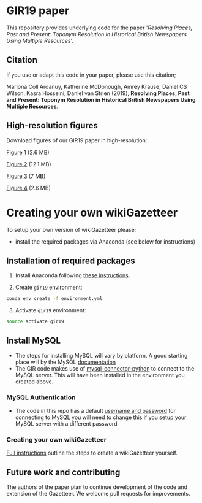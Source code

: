 # GIR19 paper

This repository provides underlying code for the paper '*Resolving Places, Past and Present: Toponym Resolution in Historical British Newspapers Using Multiple Resources*'.  

## Citation
If you use or adapt this code in your paper, please use this citation; 

Mariona Coll Ardanuy, Katherine McDonough, Amrey Krause, Daniel CS Wilson, Kasra Hosseini, Daniel van Strien (2019), **Resolving Places, Past and Present: Toponym Resolution in Historical British Newspapers Using Multiple Resources**.

## High-resolution figures

Download figures of our GIR19 paper in high-resolution:

[Figure 1](https://github.com/alan-turing-institute/lwm_GIR19_resolving_places/files/3791076/fig01.pdf) (2.6 MB)

[Figure 2](https://github.com/alan-turing-institute/lwm_GIR19_resolving_places/files/3791083/fig02.pdf) (12.1 MB)

[Figure 3](https://github.com/alan-turing-institute/lwm_GIR19_resolving_places/files/3791087/fig03.pdf) (7 MB)

[Figure 4](https://github.com/alan-turing-institute/lwm_GIR19_resolving_places/files/3791090/fig04.pdf) (2.6 MB)

# Creating your own wikiGazetteer

To setup your own version of wikiGazetteer please;

- install the required packages via Anaconda (see below for instructions) 

## Installation of required packages 

1. Install Anaconda following [these instructions](https://docs.anaconda.com/anaconda/install/).

2. Create `gir19` environment:

```bash
conda env create -f environment.yml
```

3. Activate `gir19` environment:

```bash
source activate gir19
```

## Install MySQL 

- The steps for installing MySQL will vary by platform. A good starting place will by the MySQL [documentation](https://dev.mysql.com/doc/)
- The GIR code makes use of [mysql-connector-python](https://pypi.org/project/mysql-connector-python/) to connect to the MySQL server. This will have been installed in the environment you created above. 

### MySQL Authentication 
- The code in this repo has a default [username and password](https://github.com/alan-turing-institute/lwm_GIR19_resolving_places/blob/master/gazetteer_construction/addLocations.py#L178
) for connecting to MySQL you will need to change this if you setup your MySQL server with a different password 

### Creating your own wikiGazetteer
[Full instructions](https://github.com/alan-turing-institute/lwm_GIR19_resolving_places/tree/master/gazetteer_construction) outline the steps to create a wikiGazetteer yourself. 


## Future work and contributing 
The authors of the paper plan to continue development of the code and extension of the Gazetteer. We welcome pull requests for improvements. 

